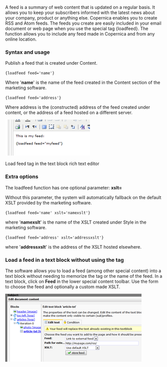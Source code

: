 A feed is a summary of web content that is updated on a regular basis.
It allows you to keep your subscribers informed with the latest news
about your company, product or anything else. Copernica enables you to
create RSS and Atom feeds. The feeds you create are easily included in
your email document or web page when you use the special tag {loadfeed}.
The function allows you to include any feed made in Copernica and from
any online location.

### Syntax and usage

Publish a feed that is created under Content.

`{loadfeed feed='name'}`

Where '**name**' is the name of the feed created in the Content section
of the marketing software.

`{loadfeed feed='address'}`

Where address is the (constructed) address of the feed created
under content, or the address of a feed hosted on a different server.

![](../images/loadfeed1.png)

Load feed tag in the text block rich text editor

### Extra options

The loadfeed function has one optional parameter: **xslt=**

Without this parameter, the system will automatically fallback on the
default XSLT provided by the marketing software.

`{loadfeed feed='name' xslt='namexslt'}`

where '**namexslt**' is the name of the XSLT created under Style in the
marketing software.

`{loadfeed feed='address' xslt='addressxslt'}`

where '**addressxslt**' is the address of the XSLT hosted elsewhere.

### Load a feed in a text block without using the tag

The software allows you to load a feed (among other special content)
into a text block without needing to memorize the tag or the name of the
feed. In a text block, click on **Feed** in the lower special content
toolbar. Use the form to choose the feed and optionally a custom made
XSLT.

![](../images/loadfeedfunction.png)

